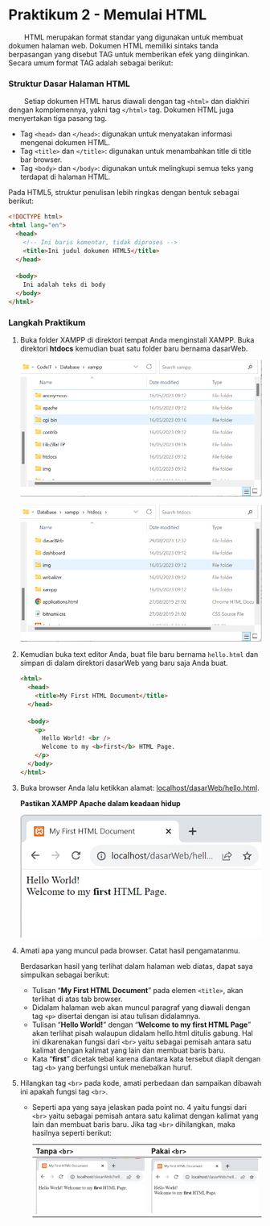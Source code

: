 # Praktikum 2 - Memulai HTML

&nbsp;&nbsp;&nbsp;&nbsp;&nbsp;&nbsp;&nbsp;&nbsp;HTML merupakan format standar yang digunakan untuk membuat dokumen halaman web. Dokumen HTML memiliki sintaks tanda berpasangan yang disebut TAG untuk memberikan efek yang diinginkan. Secara umum format TAG adalah sebagai berikut:

### Struktur Dasar Halaman HTML

&nbsp;&nbsp;&nbsp;&nbsp;&nbsp;&nbsp;&nbsp;&nbsp;Setiap dokumen HTML harus diawali dengan tag `<html>` dan diakhiri dengan komplemennya, yakni tag `</html>` tag. Dokumen HTML juga menyertakan tiga pasang tag.

- Tag `<head>` dan `</head>`: digunakan untuk menyatakan informasi mengenai dokumen HTML.
- Tag `<title>` dan `</title>`: digunakan untuk menambahkan title di title bar browser.
- Tag `<body>` dan `</body>`: digunakan untuk melingkupi semua teks yang terdapat di halaman HTML.

Pada HTML5, struktur penulisan lebih ringkas dengan bentuk sebagai berikut:

```html
<!DOCTYPE html>
<html lang="en">
  <head>
    <!-- Ini baris komentar, tidak diproses -->
    <title>Ini judul dokumen HTML5</title>
  </head>

  <body>
    Ini adalah teks di body
  </body>
</html>
```

### Langkah Praktikum

1.  Buka folder XAMPP di direktori tempat Anda menginstall XAMPP. Buka direktori **htdocs** kemudian buat satu folder baru bernama dasarWeb.

    ![htdocs](/html/img/praktikum2/htdocs.png)

    ![dasarWeb](/html/img/praktikum2/dasarweb.png)

2.  Kemudian buka text editor Anda, buat file baru bernama `hello.html` dan simpan di dalam direktori dasarWeb yang baru saja Anda buat.

    ```html
    <html>
      <head>
        <title>My First HTML Document</title>
      </head>

      <body>
        <p>
          Hello World! <br />
          Welcome to my <b>first</b> HTML Page.
        </p>
      </body>
    </html>
    ```

3.  Buka browser Anda lalu ketikkan alamat: [localhost/dasarWeb/hello.html](http://localhost/dasarWeb/hello.html).

    **Pastikan XAMPP Apache dalam keadaan hidup**

    ![Tampilan Web](/html/img/praktikum2/br.png)

4.  Amati apa yang muncul pada browser. Catat hasil pengamatanmu.

    Berdasarkan hasil yang terlihat dalam halaman web diatas, dapat saya simpulkan sebagai berikut:

    - Tulisan “**My First HTML Document**” pada elemen `<title>`, akan terlihat di atas tab browser.
    - Didalam halaman web akan muncul paragraf yang diawali dengan tag `<p>` disertai dengan isi atau tulisan didalamnya.
    - Tulisan “**Hello World!**” dengan “**Welcome to my first HTML Page**” akan terlihat pisah walaupun didalam hello.html ditulis gabung. Hal ini dikarenakan fungsi dari `<br>` yaitu sebagai pemisah antara satu kalimat dengan kalimat yang lain dan membuat baris baru.
    - Kata “**first**” dicetak tebal karena diantara kata tersebut diapit dengan tag `<b>` yang berfungsi untuk menebalkan huruf.

5.  Hilangkan tag `<br>` pada kode, amati perbedaan dan sampaikan dibawah ini apakah fungsi tag `<br>`.

    - Seperti apa yang saya jelaskan pada point no. 4 yaitu fungsi dari `<br>` yaitu sebagai pemisah antara satu kalimat dengan kalimat yang lain dan membuat baris baru. Jika tag `<br>` dihilangkan, maka hasilnya seperti berikut:

      | Tanpa `<br>`                                  | Pakai `<br>`                               |
      | --------------------------------------------- | ------------------------------------------ |
      | ![Tanpa <br>](/html/img/praktikum2/no-br.png) | ![Pakai <br>](/html/img/praktikum2/br.png) |
